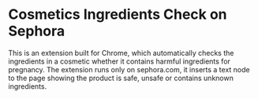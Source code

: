 # Cosmetics Ingredients Check on Sephora

This is an extension built for Chrome, which automatically checks the ingredients in a cosmetic whether it contains harmful ingredients for pregnancy. The extension runs only on sephora.com, it inserts a text node to the page showing the product is safe, unsafe or contains unknown ingredients.


